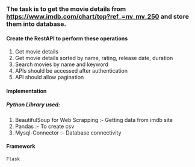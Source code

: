 ### The task is to get the movie details  from https://www.imdb.com/chart/top?ref_=nv_mv_250 and store them into database.
#### Create the RestAPI to perform these operations
  1. Get movie details
  2. Get movie details sorted by name, rating, release date, duration
  3. Search movies by name and keyword
  4. APIs should be accessed after authentication
  5. API should allow pagination

#### Implementation
##### Python Library used:
  1. BeautifulSoup for Web Scrapping :- Getting data from imdb site
  2. Pandas :- To create csv 
  3. Mysql-Connector :- Database connectivity
#### Framework
    Flask
